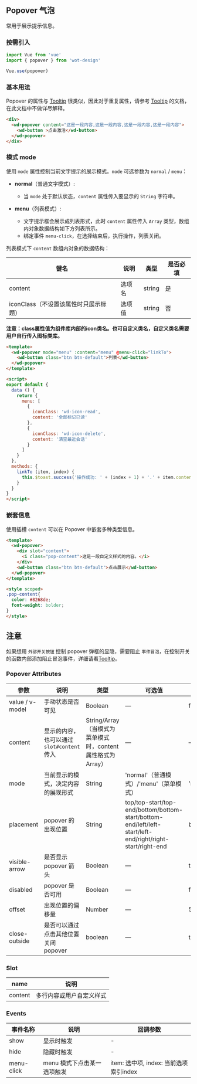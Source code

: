 ## Popover 气泡

常用于展示提示信息。

### 按需引入

```javascript
import Vue from 'vue'
import { popover } from 'wot-design'

Vue.use(popover)
```

### 基本用法

Popover 的属性与 [Tooltip](/docs#/components/tooltip) 很类似，因此对于重复属性，请参考 [Tooltip](/docs#/components/tooltip) 的文档，在此文档中不做详尽解释。

```html
<div>
  <wd-popover content="这是一段内容,这是一段内容,这是一段内容,这是一段内容">
    <wd-button >点击激活</wd-button>
  </wd-popover>
</div>
```

### 模式 mode

使用 `mode` 属性控制当前文字提示的展示模式。`mode` 可选参数为 `normal` / `menu`：

- **normal**（普通文字模式）:
  - 当 `mode` 处于默认状态，`content` 属性传入要显示的 `String` 字符串。

- **menu**（列表模式）:
  - 文字提示框会展示成列表形式，此时 `content` 属性传入 `Array` 类型，数组内对象数据结构如下方列表所示。
  - 绑定事件 `menu-click`，在选择结束后，执行操作，列表关闭。

列表模式下 `content` 数组内对象的数据结构：

| 键名 | 说明 | 类型 | 是否必填 |
|----- |----- |----- | ----- |
| content | 选项名 | string | 是 |
| iconClass（不设置该属性时只展示标题） | 选项值 | string | 否 |

**注意：class属性值为组件库内部的icon类名。也可自定义类名，自定义类名需要用户自行传入图标类库。**

```html
<template>
  <wd-popover mode="menu" :content="menu" @menu-click="linkTo">
    <wd-button class="btn btn-default">列表</wd-button>
  </wd-popover>
</template>

<script>
export default {
  data () {
    return {
      menu: [
        {
          iconClass: 'wd-icon-read',
          content: '全部标记已读'
        },
        {
          iconClass: 'wd-icon-delete',
          content: '清空最近会话'
        }
      ]
    }
  },
  methods: {
    linkTo (item, index) {
      this.$toast.success('操作成功: ' + (index + 1) + '.' + item.content)
    }
  }
}
</script>
```

### 嵌套信息

使用插槽 `content` 可以在 Popover 中嵌套多种类型信息。

```html
<template>
  <wd-popover>
    <div slot="content">
      <i class="pop-content">这是一段自定义样式的内容。</i>
    </div>
    <wd-button class="btn btn-default">点击展示</wd-button>
  </wd-popover>
</template>

<style scoped>
.pop-content{
  color: #8268de;
  font-weight: bolder;
}
</style>
```

## 注意

如果想用 `外部开关按钮` 控制 popover 弹框的显隐，需要阻止 `事件冒泡`，在控制开关的函数内部添加阻止冒泡事件，详细请看[Tooltip](/docs#/components/tooltip)。

### Popover Attributes

| 参数               | 说明                                                     | 类型              | 可选值      | 默认值 |
|--------------------|----------------------------------------------------------|-------------------|-------------|--------|
|  value / v-model |  手动状态是否可见  | Boolean           | — |  false |
|  content        |  显示的内容，也可以通过 `slot#content` 传入  | String/Array（当模式为菜单模式时，content属性格式为Array）            | — | — |
|  mode        |  当前显示的模式，决定内容的展现形式  | String | 'normal'（普通模式）/'menu'（菜单模式） | 'normal' |
|  placement        |  popover 的出现位置  | String           |  top/top-start/top-end/bottom/bottom-start/bottom-end/left/left-start/left-end/right/right-start/right-end |  bottom |
|  visible-arrow   |  是否显示 popover 箭头 | Boolean | — | true |
|  disabled       |  popover 是否可用  | Boolean           | — |  false |
|  offset        |  出现位置的偏移量  | Number           | — |  5 |
| close-outside | 是否可以通过点击其他位置 关闭 popover | boolean    | — | true |

### Slot

| name      | 说明       |
|------------- |----------- |
| content | 多行内容或用户自定义样式 |

### Events

| 事件名称           | 说明             | 回调参数                                     |
| -------------- | -------------- | ---------------------------------------- |
| show     |显示时触发       | - |
| hide | 隐藏时触发 | - |
| menu-click | menu 模式下点击某一选项触发 | item: 选中项, index: 当前选项索引index |
